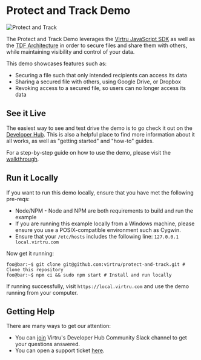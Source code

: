 # Protect and Track Demo

![Protect and Track](https://files.readme.io/b99c6e4-protect-share-5.png)

The Protect and Track Demo leverages the [Virtru JavaScript SDK](https://docs.developer.virtru.com/js/latest/index.html) as well as the [TDF Architecture](https://developer.virtru.com/docs/tdf-overview) in order to secure files and share them with others, while maintaining visibility and control of your data.

This demo showcases features such as:

- Securing a file such that only intended recipients can access its data
- Sharing a secured file with others, using Google Drive, or Dropbox
- Revoking access to a secured file, so users can no longer access its data

## See it Live

The easiest way to see and test drive the demo is to go check it out on the [Developer Hub](https://demos.developer.virtru.com/protect/). This is also a helpful place to find more information about it all works, as well as "getting started" and "how-to" guides.

For a step-by-step guide on how to use the demo, please visit the [walkthrough](https://developer.virtru.com/docs/protect).

## Run it Locally

If you want to run this demo locally, ensure that you have met the following pre-reqs:

- Node/NPM - Node and NPM are both requirements to build and run the example
- If you are running this example locally from a Windows machine, please ensure you use a POSIX-compatible environment such as Cygwin.
- Ensure that your `/etc/hosts` includes the following line: `127.0.0.1 local.virtru.com`

Now get it running:

```console
foo@bar:~$ git clone git@github.com:virtru/protect-and-track.git # Clone this repository
foo@bar:~$ npm ci && sudo npm start # Install and run locally
```

If running successfully, visit `https://local.virtru.com` and use the demo running from your computer.

## Getting Help

There are many ways to get our attention:

- You can [join](https://docs.google.com/forms/d/e/1FAIpQLSfCx5tSl9hGQSZ-H-ZIzNw6uWIPN3_HSpMtYssKQ9jytj9yQQ/viewform) Virtru's Developer Hub Community Slack channel to get your questions answered.
- You can open a support ticket [here](https://support.virtru.com/hc/en-us/requests/new?ticket_form_id=360001419954).
